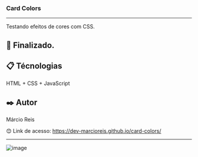 ### Card Colors

---

Testando efeitos de cores com CSS.

## 🚀 Finalizado.

## 📋 Técnologias
HTML + CSS + JavaScript

## ✒️ Autor
Márcio Reis

😊 Link de acesso: https://dev-marcioreis.github.io/card-colors/

---
![image](https://user-images.githubusercontent.com/122680054/212545328-85e7cd70-b15e-466b-b23d-a89b8388bce9.png)
